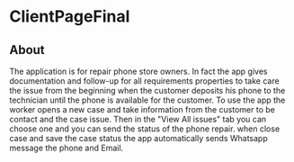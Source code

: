 # ClientPageFinal
## About
The application is for repair phone store owners.
In fact the app gives documentation and follow-up for all requirements properties to take care the issue from the beginning when the customer deposits his phone to the technician until the phone is available for the customer.
To use the app the worker opens a new case and take information from the customer to be contact and the case issue.
Then in the "View All issues" tab you can choose one and you can send the status of the phone repair. 
when close case and save the case status the app automatically sends Whatsapp message the phone and Email.
